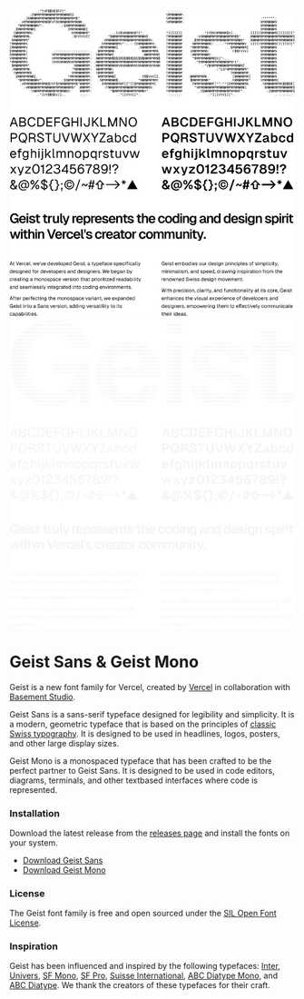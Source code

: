 ![geist-hero](./.docs/img/geist-banner--light.png#gh-light-mode-only)
![geist-hero](./.docs/img/geist-banner--dark.png#gh-dark-mode-only)

# Geist Sans & Geist Mono
Geist is a new font family for Vercel, created by [Vercel](https://vercel.com/design) in collaboration with [Basement Studio](https://basement.studio/).

Geist Sans is a sans-serif typeface designed for legibility and simplicity. It is a modern, geometric typeface that is based on the principles of [classic Swiss typography](https://en.wikipedia.org/wiki/International_Typographic_Style). It is designed to be used in headlines, logos, posters, and other large display sizes.

Geist Mono is a monospaced typeface that has been crafted to be the perfect partner to Geist Sans. It is designed to be used in code editors, diagrams, terminals, and other textbased interfaces where code is represented.

### Installation

Download the latest release from the [releases page](https://github.com/vercel/geist-font/releases/latest) and install the fonts on your system.
* [Download Geist Sans](https://github.com/vercel/geist-font/releases/download/0.9.0/Geist.Sans.zip)
* [Download Geist Mono](https://github.com/vercel/geist-font/releases/download/0.9.0/Geist.Mono.zip)

### License
The Geist font family is free and open sourced under the [SIL Open Font License](./LICENSE.TXT).

### Inspiration
Geist has been influenced and inspired by the following typefaces: [Inter](https://fonts.google.com/specimen/Inter), [Univers](https://www.linotype.com/1567/univers-family.html), [SF Mono](https://developer.apple.com/fonts/), [SF Pro](https://developer.apple.com/fonts/), [Suisse International](https://www.swisstypefaces.com/fonts/suisse/), [ABC Diatype Mono](https://abcdinamo.com/typefaces/diatype), and [ABC Diatype](https://abcdinamo.com/typefaces/diatype). We thank the creators of these typefaces for their craft.